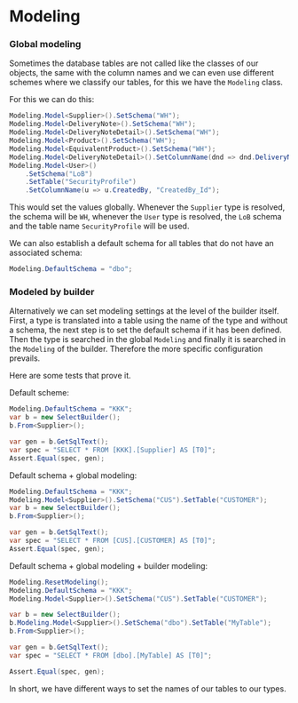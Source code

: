 # Modeling

### Global modeling

Sometimes the database tables are not called like the classes of our objects, the same with the column names and we can even use different schemes where we classify our tables, for this we have the `Modeling` class.

For this we can do this:

```` csharp
Modeling.Model<Supplier>().SetSchema("WH");
Modeling.Model<DeliveryNote>().SetSchema("WH");
Modeling.Model<DeliveryNoteDetail>().SetSchema("WH");
Modeling.Model<Product>().SetSchema("WH");
Modeling.Model<EquivalentProduct>().SetSchema("WH");
Modeling.Model<DeliveryNoteDetail>().SetColumnName(dnd => dnd.DeliveryNoteId, "DeliveryNote_Id");
Modeling.Model<User>()
    .SetSchema("LoB")
    .SetTable("SecurityProfile")
    .SetColumnName(u => u.CreatedBy, "CreatedBy_Id");
````

This would set the values globally. Whenever the `Supplier` type is resolved, the schema will be `WH`, whenever the `User` type is resolved, the `LoB` schema and the table name `SecurityProfile` will be used.

We can also establish a default schema for all tables that do not have an associated schema:

```` csharp
Modeling.DefaultSchema = "dbo";
````

### Modeled by builder

Alternatively we can set modeling settings at the level of the builder itself.
First, a type is translated into a table using the name of the type and without a schema, the next step is to set the default schema if it has been defined. Then the type is searched in the global `Modeling` and finally it is searched in the `Modeling` of the builder. Therefore the more specific configuration prevails.

Here are some tests that prove it.

Default scheme:
```` csharp
Modeling.DefaultSchema = "KKK";
var b = new SelectBuilder();
b.From<Supplier>();

var gen = b.GetSqlText();
var spec = "SELECT * FROM [KKK].[Supplier] AS [T0]";
Assert.Equal(spec, gen);
````

Default schema + global modeling:
```` csharp
Modeling.DefaultSchema = "KKK";
Modeling.Model<Supplier>().SetSchema("CUS").SetTable("CUSTOMER");
var b = new SelectBuilder();
b.From<Supplier>();

var gen = b.GetSqlText();
var spec = "SELECT * FROM [CUS].[CUSTOMER] AS [T0]";
Assert.Equal(spec, gen);
````

Default schema + global modeling + builder modeling:
```` csharp
Modeling.ResetModeling();
Modeling.DefaultSchema = "KKK";
Modeling.Model<Supplier>().SetSchema("CUS").SetTable("CUSTOMER");

var b = new SelectBuilder();
b.Modeling.Model<Supplier>().SetSchema("dbo").SetTable("MyTable");
b.From<Supplier>();

var gen = b.GetSqlText();
var spec = "SELECT * FROM [dbo].[MyTable] AS [T0]";

Assert.Equal(spec, gen);
````

In short, we have different ways to set the names of our tables to our types.